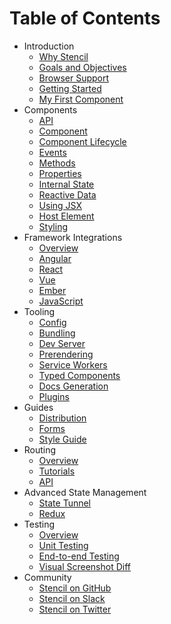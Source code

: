 # Table of Contents

* Introduction
  * [Why Stencil](introduction/why-stencil.md)
  * [Goals and Objectives](introduction/goals-and-objectives.md)
  * [Browser Support](introduction/browser-support.md)
  * [Getting Started](introduction/getting-started.md)
  * [My First Component](introduction/my-first-component.md)
* Components
  * [API](components/api.md)
  * [Component](components/component.md)
  * [Component Lifecycle](components/component-lifecycle.md)
  * [Events](components/events.md)
  * [Methods](components/methods.md)
  * [Properties](components/properties.md)
  * [Internal State](components/state.md)
  * [Reactive Data](components/reactive-data.md)
  * [Using JSX](components/templating-and-jsx.md)
  * [Host Element](components/host-element.md)
  * [Styling](components/styling.md)
* Framework Integrations
  * [Overview](framework-integration/overview.md)
  * [Angular](framework-integration/angular.md)
  * [React](framework-integration/react.md)
  * [Vue](framework-integration/vue.md)
  * [Ember](framework-integration/ember.md)
  * [JavaScript](framework-integration/javascript.md)
* Tooling
  * [Config](tooling/config.md)
  * [Bundling](tooling/module-bundling.md)
  * [Dev Server](tooling/dev-server.md)
  * [Prerendering](tooling/prerendering.md)
  * [Service Workers](tooling/service-workers.md)
  * [Typed Components](tooling/typed-components.md)
  * [Docs Generation](tooling/docs-auto-generation.md)
  * [Plugins](tooling/plugins.md)
* Guides
  * [Distribution](guides/distribution.md)
  * [Forms](guides/forms.md)
  * [Style Guide](guides/style-guide.md)
* Routing
  * [Overview](routing/overview.md)
  * [Tutorials](routing/tutorials.md)
  * [API](routing/api.md)
* Advanced State Management
  * [State Tunnel](state-management/state-tunnel.md)
  * [Redux](state-management/redux.md)
* Testing
  * [Overview](testing/overview.md)
  * [Unit Testing](testing/unit-testing.md)
  * [End-to-end Testing](testing/e2e-testing.md)
  * [Visual Screenshot Diff](testing/screenshot-visual-diff.md)
* Community
  * [Stencil on GitHub](https://github.com/ionic-team/stencil)
  * [Stencil on Slack](https://join.slack.com/t/stencil-worldwide/shared_invite/enQtMjYwNjg5NDMzODQwLTdiNWZiNDMyMWRjZTBiMjIzMGFlOTZiZWVkNDVjNzc2ZTI5MzI2Y2VjZDgwYjczMjU3NWIxMDYzMzI2ZjY3NjM)
  * [Stencil on Twitter](https://twitter.com/stenciljs)
